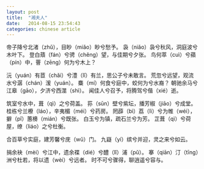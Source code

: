 ```yaml
---
layout: post
title:  "湘夫人"
date:   2014-08-15 23:54:43
categories: chinese article
---
```


帝子降兮北渚（zhǔ），目眇（miǎo）眇兮愁予。 
袅（niǎo）袅兮秋风，洞庭波兮木叶下。 
登白薠（fán）兮骋（chěng）望，与佳期兮夕张。 
鸟何萃（cuì）兮蘋（pín）中，罾（zēng）何为兮木上？ 

沅（yuán）有茝（chǎi）兮澧（lǐ）有兰，思公子兮未敢言。 
荒忽兮远望，观流水兮潺（chán）湲（yuán）。 
麋（mí）何食兮庭中，蛟何为兮水裔？ 
朝驰余马兮江皋（gāo），夕济兮西澨（shì）。 
闻佳人兮召予，将腾驾兮偕（xié）逝。 

筑室兮水中，葺（qì）之兮荷盖。 
荪（sūn）壁兮紫坛，播芳椒（jiāo）兮成堂。 
桂栋兮兰橑（láo），辛夷楣（méi）兮药房。 
罔薜（bì）荔（lì）兮为帷（wéi），擗（pǐ）蕙櫋（mián）兮既张。 
白玉兮为镇，疏石兰兮为芳。 
芷葺（qì）兮荷屋，缭（liáo）之兮杜衡。 

合百草兮实庭，建芳馨兮庑（wǔ）门。 
九嶷（yí）缤兮并迎，灵之来兮如云。 

捐余袂（mèi）兮江中，遗余褋（dié）兮醴（lǐ）浦（pǔ）。 
搴（qiān）汀（tīng）洲兮杜若，将以遗（wèi）兮远者。 
时不可兮骤得，聊逍遥兮容与。

[jekyll-gh]: https://github.com/jekyll/jekyll
[jekyll]:    http://jekyllrb.com
